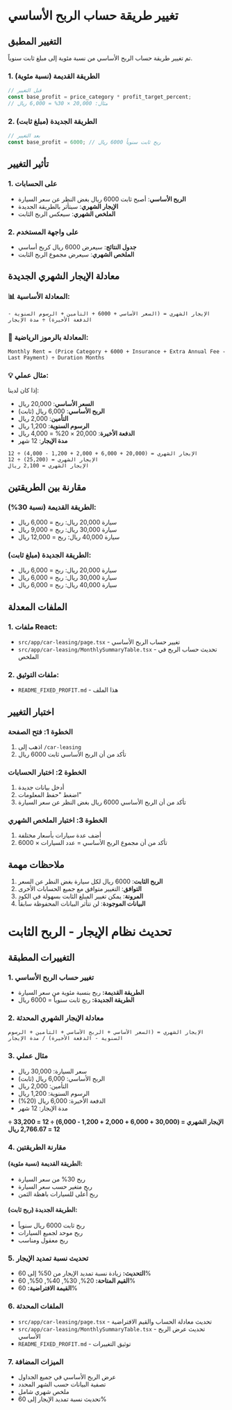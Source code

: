 # تغيير طريقة حساب الربح الأساسي

## التغيير المطبق

تم تغيير طريقة حساب الربح الأساسي من نسبة مئوية إلى مبلغ ثابت سنوياً.

### 1. الطريقة القديمة (نسبة مئوية)
```typescript
// قبل التغيير
const base_profit = price_category * profit_target_percent;
// مثال: 20,000 × 30% = 6,000 ريال
```

### 2. الطريقة الجديدة (مبلغ ثابت)
```typescript
// بعد التغيير
const base_profit = 6000; // ربح ثابت سنوياً 6000 ريال
```

## تأثير التغيير

### 1. على الحسابات
- **الربح الأساسي**: أصبح ثابت 6000 ريال بغض النظر عن سعر السيارة
- **الإيجار الشهري**: سيتأثر بالطريقة الجديدة
- **الملخص الشهري**: سيعكس الربح الثابت

### 2. على واجهة المستخدم
- **جدول النتائج**: سيعرض 6000 ريال كربح أساسي
- **الملخص الشهري**: سيعرض مجموع الربح الثابت

## معادلة الإيجار الشهري الجديدة

### 📊 المعادلة الأساسية:
```
الإيجار الشهري = (السعر الأساسي + 6000 + التأمين + الرسوم السنوية - الدفعة الأخيرة) ÷ مدة الإيجار
```

### 🔢 المعادلة بالرموز الرياضية:
```
Monthly Rent = (Price Category + 6000 + Insurance + Extra Annual Fee - Last Payment) ÷ Duration Months
```

### 💡 مثال عملي:

إذا كان لدينا:
- **السعر الأساسي**: 20,000 ريال
- **الربح الأساسي**: 6,000 ريال (ثابت)
- **التأمين**: 2,000 ريال
- **الرسوم السنوية**: 1,200 ريال
- **الدفعة الأخيرة**: 20,000 × 20% = 4,000 ريال
- **مدة الإيجار**: 12 شهر

```
الإيجار الشهري = (20,000 + 6,000 + 2,000 + 1,200 - 4,000) ÷ 12
الإيجار الشهري = (25,200) ÷ 12
الإيجار الشهري = 2,100 ريال
```

## مقارنة بين الطريقتين

### الطريقة القديمة (نسبة 30%):
- سيارة 20,000 ريال: ربح = 6,000 ريال
- سيارة 30,000 ريال: ربح = 9,000 ريال
- سيارة 40,000 ريال: ربح = 12,000 ريال

### الطريقة الجديدة (مبلغ ثابت):
- سيارة 20,000 ريال: ربح = 6,000 ريال
- سيارة 30,000 ريال: ربح = 6,000 ريال
- سيارة 40,000 ريال: ربح = 6,000 ريال

## الملفات المعدلة

### 1. ملفات React:
- `src/app/car-leasing/page.tsx` - تغيير حساب الربح الأساسي
- `src/app/car-leasing/MonthlySummaryTable.tsx` - تحديث حساب الربح في الملخص

### 2. ملفات التوثيق:
- `README_FIXED_PROFIT.md` - هذا الملف

## اختبار التغيير

### الخطوة 1: فتح الصفحة
1. اذهب إلى `/car-leasing`
2. تأكد من أن الربح الأساسي ثابت 6000 ريال

### الخطوة 2: اختبار الحسابات
1. أدخل بيانات جديدة
2. اضغط "حفظ المعلومات"
3. تأكد من أن الربح الأساسي 6000 ريال بغض النظر عن سعر السيارة

### الخطوة 3: اختبار الملخص الشهري
1. أضف عدة سيارات بأسعار مختلفة
2. تأكد من أن مجموع الربح الأساسي = عدد السيارات × 6000

## ملاحظات مهمة

1. **الربح الثابت**: 6000 ريال لكل سيارة بغض النظر عن السعر
2. **التوافق**: التغيير متوافق مع جميع الحسابات الأخرى
3. **المرونة**: يمكن تغيير المبلغ الثابت بسهولة في الكود
4. **البيانات الموجودة**: لن تتأثر البيانات المحفوظة سابقاً 

# تحديث نظام الإيجار - الربح الثابت

## التغييرات المطبقة

### 1. تغيير حساب الربح الأساسي
- **الطريقة القديمة:** ربح بنسبة مئوية من سعر السيارة
- **الطريقة الجديدة:** ربح ثابت سنوياً = 6000 ريال

### 2. معادلة الإيجار الشهري المحدثة
```
الإيجار الشهري = (السعر الأساسي + الربح الأساسي + التأمين + الرسوم السنوية - الدفعة الأخيرة) / مدة الإيجار
```

### 3. مثال عملي
- سعر السيارة: 30,000 ريال
- الربح الأساسي: 6,000 ريال (ثابت)
- التأمين: 2,000 ريال
- الرسوم السنوية: 1,200 ريال
- الدفعة الأخيرة: 6,000 ريال (20%)
- مدة الإيجار: 12 شهر

**الإيجار الشهري = (30,000 + 6,000 + 2,000 + 1,200 - 6,000) ÷ 12 = 33,200 ÷ 12 = 2,766.67 ريال**

### 4. مقارنة الطريقتين

#### الطريقة القديمة (نسبة مئوية):
- ربح 30% من سعر السيارة
- ربح متغير حسب سعر السيارة
- ربح أعلى للسيارات باهظة الثمن

#### الطريقة الجديدة (ربح ثابت):
- ربح ثابت 6000 ريال سنوياً
- ربح موحد لجميع السيارات
- ربح معقول ومناسب

### 5. تحديث نسبة تمديد الإيجار
- **التحديث:** زيادة نسبة تمديد الإيجار من 50% إلى 60%
- **القيم المتاحة:** 20%, 30%, 40%, 50%, 60%
- **القيمة الافتراضية:** 60%

### 6. الملفات المحدثة
- `src/app/car-leasing/page.tsx` - تحديث معادلة الحساب والقيم الافتراضية
- `src/app/car-leasing/MonthlySummaryTable.tsx` - تحديث عرض الربح الأساسي
- `README_FIXED_PROFIT.md` - توثيق التغييرات

### 7. الميزات المضافة
- عرض الربح الأساسي في جميع الجداول
- تصفية البيانات حسب الشهر المحدد
- ملخص شهري شامل
- تحديث نسبة تمديد الإيجار إلى 60% 